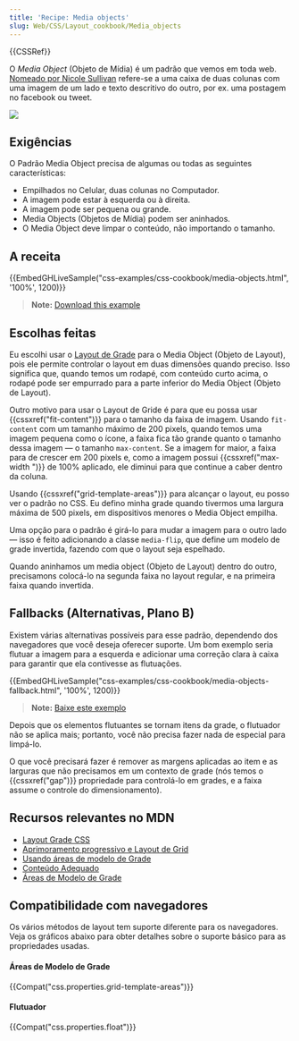```yaml
---
title: 'Recipe: Media objects'
slug: Web/CSS/Layout_cookbook/Media_objects
---
```


{{CSSRef}}

O _Media Object_ (Objeto de Mídia) é um padrão que vemos em toda web. [Nomeado por Nicole Sullivan](http://www.stubbornella.org/content/2010/06/25/the-media-object-saves-hundreds-of-lines-of-code/) refere-se a uma caixa de duas colunas com uma imagem de um lado e texto descritivo do outro, por ex. uma postagem no facebook ou tweet.

![](https://mdn.mozillademos.org/files/16112/media-object.png)

## Exigências

O Padrão Media Object precisa de algumas ou todas as seguintes características:

- Empilhados no Celular, duas colunas no Computador.
- A imagem pode estar à esquerda ou à direita.
- A imagem pode ser pequena ou grande.
- Media Objects (Objetos de Mídia) podem ser aninhados.
- O Media Object deve limpar o conteúdo, não importando o tamanho.

## A receita

{{EmbedGHLiveSample("css-examples/css-cookbook/media-objects.html", '100%', 1200)}}

> **Note:** [Download this example](https://github.com/mdn/css-examples/blob/master/css-cookbook/media-objects--download.html)

## Escolhas feitas

Eu escolhi usar o [Layout de Grade](/pt-BR/docs/Web/CSS/CSS_Grid_Layout) para o Media Object (Objeto de Layout), pois ele permite controlar o layout em duas dimensões quando preciso. Isso significa que, quando temos um rodapé, com conteúdo curto acima, o rodapé pode ser empurrado para a parte inferior do Media Object (Objeto de Layout).

Outro motivo para usar o Layout de Gride é para que eu possa usar {{cssxref("fit-content")}} para o tamanho da faixa de imagem. Usando `fit-content` com um tamanho máximo de 200 pixels, quando temos uma imagem pequena como o ícone, a faixa fica tão grande quanto o tamanho dessa imagem — o tamanho `max-content`. Se a imagem for maior, a faixa para de crescer em 200 pixels e, como a imagem possui {{cssxref("max-width ")}} de 100% aplicado, ele diminui para que continue a caber dentro da coluna.

Usando {{cssxref("grid-template-areas")}} para alcançar o layout, eu posso ver o padrão no CSS. Eu defino minha grade quando tivermos uma largura máxima de 500 pixels, em dispositivos menores o Media Object empilha.

Uma opção para o padrão é girá-lo para mudar a imagem para o outro lado — isso é feito adicionando a classe `media-flip`, que define um modelo de grade invertida, fazendo com que o layout seja espelhado.

Quando aninhamos um media object (Objeto de Layout) dentro do outro, precisamons colocá-lo na segunda faixa no layout regular, e na primeira faixa quando invertida.

## Fallbacks (Alternativas, Plano B)

Existem várias alternativas possíveis para esse padrão, dependendo dos navegadores que você deseja oferecer suporte. Um bom exemplo seria flutuar a imagem para a esquerda e adicionar uma correção clara à caixa para garantir que ela contivesse as flutuações.

{{EmbedGHLiveSample("css-examples/css-cookbook/media-objects-fallback.html", '100%', 1200)}}

> **Note:** [Baixe este exemplo](https://github.com/mdn/css-examples/blob/master/css-cookbook/media-objects-fallback--download.html)

Depois que os elementos flutuantes se tornam itens da grade, o flutuador não se aplica mais; portanto, você não precisa fazer nada de especial para limpá-lo.

O que você precisará fazer é remover as margens aplicadas ao item e as larguras que não precisamos em um contexto de grade (nós temos o {{cssxref("gap")}} propriedade para controlá-lo em grades, e a faixa assume o controle do dimensionamento).

## Recursos relevantes no MDN

- [Layout Grade CSS](/pt-BR/docs/Web/CSS/CSS_Grid_Layout)
- [Aprimoramento progressivo e Layout de Grid](/pt-BR/docs/Web/CSS/CSS_Grid_Layout/CSS_Grid_and_Progressive_Enhancement)
- [Usando áreas de modelo de Grade](/pt-BR/docs/Web/CSS/CSS_Grid_Layout/Grid_Template_Areas)
- [Conteúdo Adequado](/pt-BR/docs/Web/CSS/fit-content)
- [Áreas de Modelo de Grade](/pt-BR/docs/Web/CSS/CSS_Grid_Layout/Grid_Template_Areas)

## Compatibilidade com navegadores

Os vários métodos de layout tem suporte diferente para os navegadores. Veja os gráficos abaixo para obter detalhes sobre o suporte básico para as propriedades usadas.

#### Áreas de Modelo de Grade

{{Compat("css.properties.grid-template-areas")}}

#### Flutuador

{{Compat("css.properties.float")}}
